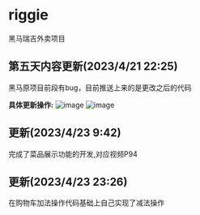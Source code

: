 # riggie
黑马瑞吉外卖项目

## 第五天内容更新(2023/4/21 22:25)
黑马原项目前段有bug，目前推送上来的是更改之后的代码

**具体更新操作:**
![image](https://user-images.githubusercontent.com/119733736/233659786-13278117-f99a-4ff3-a49a-b9c334bb6169.png)
![image](https://user-images.githubusercontent.com/119733736/233659869-f36ffefc-e51e-47bc-8115-bcae3be0561a.png)

## 更新(2023/4/23 9:42)
完成了菜品展示功能的开发,对应视频P94

## 更新(2023/4/23 23:26)
在购物车加法操作代码基础上自己实现了减法操作
